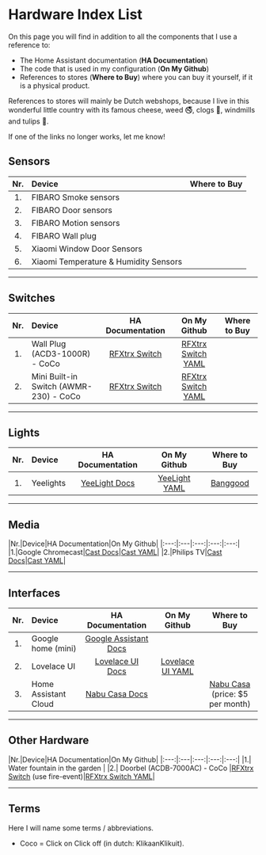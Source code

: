 # Hardware Index List

On this page you will find in addition to all the components that I use a reference to:

- The Home Assistant documentation (**HA Documentation**)
- The code that is used in my configuration (**On My Github**)
- References to stores (**Where to Buy**) where you can buy it yourself, if it is a physical product.

References to stores will mainly be Dutch webshops, because I live in this wonderful little country with its famous cheese, weed :no_smoking:, clogs :shoe:, windmills and tulips :tulip:.

If one of the links no longer works, let me know!

## Sensors

|Nr.|Device|Where to Buy|
|:---:|:---|:---:|
|1.|FIBARO Smoke sensors||
|2.|FIBARO Door sensors||
|3.|FIBARO Motion sensors||
|4.|FIBARO Wall plug||
|5.|Xiaomi Window Door Sensors|
|6.|Xiaomi Temperature & Humidity Sensors|

---

## Switches

|Nr.|Device|HA Documentation|On My Github|Where to Buy|
|:---:|:---|:---:|:---:|:---:|
|1.|Wall Plug (ACD3-1000R) - CoCo |[RFXtrx Switch][rfxtrx-switch-docs]|[RFXtrx Switch YAML][rfxtrx-switch-github]|
|2.|Mini Built-in Switch (AWMR-230) - CoCo |[RFXtrx Switch][rfxtrx-switch-docs]|[RFXtrx Switch YAML][rfxtrx-switch-github]|

---

## Lights

|Nr.|Device|HA Documentation|On My Github|Where to Buy|
|:---:|:---|:---:|:---:|:---:|
|1.|Yeelights|[YeeLight Docs][yeelight-wifi-bulb-docs]|[YeeLight YAML][yeelight-github]|[Banggood][yeelight-banggood]

---

## Media

|Nr.|Device|HA Documentation|On My Github|
|:---:|:---|:---:|:---:|:---:|
|1.|Google Chromecast|[Cast Docs][cast-docs]|[Cast YAML][cast-github]|
|2.|Philips TV|[Cast Docs][cast-docs]|[Cast YAML][cast-github]|

---

## Interfaces

|Nr.|Device|HA Documentation|On My Github|Where to Buy|
|:---:|:---|:---:|:---:|:---:|
|1.| Google home (mini) |[Google Assistant Docs][google-assistant-docs]|
|2.| Lovelace UI |[Lovelace UI Docs][lovelace-ui-docs]|[Lovelace UI YAML][lovelace-ui-github]|
|3.| Home Assistant Cloud |[Nabu Casa Docs][nabu-casa-docs]||[Nabu Casa][nabu-casa-buy] (price: $5 per month)

---

## Other Hardware

|Nr.|Device|HA Documentation|On My Github|
|:---:|:---|:---:|:---:|:---:|
|1.| Water fountain in the garden |
|2.| Doorbel (ACDB-7000AC) - CoCo |[RFXtrx Switch][rfxtrx-switch-docs] (use fire-event)|[RFXtrx Switch YAML][rfxtrx-switch-github]|

---

## Terms

Here I will name some terms / abbreviations.

- Coco = Click on Click off (in dutch: KlikaanKlikuit).

[rfxtrx-switch-docs]: https://www.home-assistant.io/components/switch.rfxtrx/
[yeelight-wifi-bulb-docs]: https://www.home-assistant.io/components/light.yeelight/
[cast-docs]: https://www.home-assistant.io/components/cast/
[google-assistant-docs]: https://www.home-assistant.io/components/google_assistant/
[lovelace-ui-docs]: https://www.home-assistant.io/lovelace/
[nabu-casa-docs]: https://www.home-assistant.io/components/cloud/

[grafana-github]: https://github.com/hassio-addons/addon-grafana
[ide-github]: https://github.com/hassio-addons/addon-ide
[influxdb-github]: https://github.com/hassio-addons/addon-influxdb
[ssh-web-terminal-github]: https://github.com/hassio-addons/addon-ssh
[motioneye-github]: https://github.com/hassio-addons/addon-motioneye

[lovelace-ui-github]: https://github.com/klaasnicolaas/Smarthome-homeassistant-config/blob/master/ui-lovelace.yaml
[rfxtrx-switch-github]: https://github.com/klaasnicolaas/Smarthome-homeassistant-config/blob/master/components/switches/rfxtrx_switch.yaml
[yeelight-github]: https://github.com/klaasnicolaas/Smarthome-homeassistant-config/blob/master/components/lights/yeelight.yaml
[cast-github]: https://github.com/klaasnicolaas/Smarthome-homeassistant-config/blob/master/components/packages/cast.yaml

[nabu-casa-buy]: https://www.nabucasa.com/
[hassio]: https://www.home-assistant.io/hassio/
[yeelight-banggood]:https://www.banggood.com/search/yeelight.html
